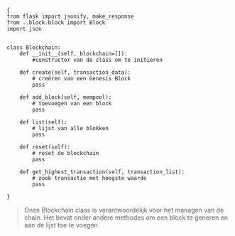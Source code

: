 ```
{
from flask import jsonify, make_response
from ..block.block import Block
import json


class Blockchain:
    def __init__(self, blockchain=[]):
        #constructor van de class om te initieren

    def create(self, transaction_data):
        # creëren van een Genesis Block
        pass

    def add_block(self, mempool):
        # toevoegen van een block
        pass

    def list(self):
        # lijst van alle blokken
        pass

    def reset(self):
        # reset de blockchain
        pass

    def get_highest_transaction(self, transaction_list):
        # zoek transactie met hoogste waarde
        pass

}
```

> Onze Blockchain class is verantwoordelijk voor het managen van de chain.
Het bevat onder andere methodes om een block te generen en aan de lijst toe te voegen.